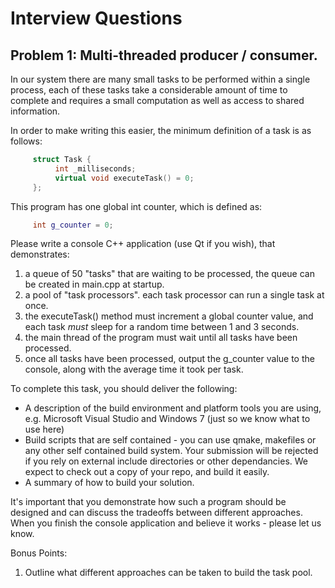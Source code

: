 # Interview Questions

## Problem 1: Multi-threaded producer / consumer.

In our system there are many small tasks to be performed within a single process, each of these tasks take a considerable amount of time to complete and requires a small computation as well as access to shared information.  

In order to make writing this easier, the minimum definition of a task is as follows:
```c++
     struct Task {
          int _milliseconds;
          virtual void executeTask() = 0;
     };
```

This program has one global int counter, which is defined as:
```c++
     int g_counter = 0;
```

Please write a console C++ application (use Qt if you wish), that demonstrates:
  1. a queue of 50 "tasks" that are waiting to be processed, the queue can be created in main.cpp at startup.
  2. a pool of "task processors".  each task processor can run a single task at once.
  3. the executeTask() method must increment a global counter value, and each task *must* sleep for a random time between 1 and 3 seconds.
  4. the main thread of the program must wait until all tasks have been processed.
  5. once all tasks have been processed, output the g_counter value to the console, along with the average time it took per task.

To complete this task, you should deliver the following:
 * A description of the build environment and platform tools you are using, e.g. Microsoft Visual Studio and Windows 7 (just so we know what to use here)
 * Build scripts that are self contained - you can use qmake, makefiles or any other self contained build system.  Your submission will be rejected if you rely on external include directories or other dependancies.  We expect to check out a copy of your repo, and build it easily.
 * A summary of how to build your solution.

It's important that you demonstrate how such a program should be designed and can discuss the tradeoffs between different approaches.  When you finish the console application and believe it works - please let us know.

Bonus Points:
  1. Outline what different approaches can be taken to build the task pool.

